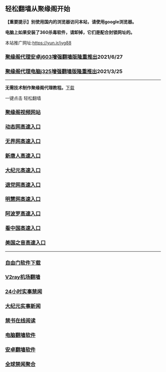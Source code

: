 ## 轻松翻墙从聚缘阁开始

**【重要提示】别使用国内的浏览器访问本站，请使用google浏览器。**

**电脑上如果安装了360杀毒软件，请卸掉，它们是配合封锁网址的。**

本站推广网址:https://yun.ir/jyg88

### [聚缘阁代理安卓j603增强翻墙版隆重推出](https://gitlab.com/juyuange/2/-/raw/master/j603.apk)2021/6/27

### [聚缘阁代理电脑j325增强翻墙版隆重推出](https://gitlab.com/juyuange/2/-/raw/master/j325dn.rar)2021/3/25

***



**无需技术制作聚缘阁代理教程。**[下载](https://gitlab.com/j25414/jyg/-/raw/master/jygdl.rar)

一键点击 轻松翻墙




### [聚缘阁视频网站](https://v4.getop.gq/)

### [动态网高速入口](https://8u.domac.cf/jjcbc/u45565p)

### [无界网高速入口](https://8u.domac.cf/yybbb/r12a)

### [新唐人高速入口](https://8u.domac.cf/ccmmm/r5r)

### [大纪元高速入口](https://8u.domac.cf/ymmm/b7c)

### [退党网高速入口](https://8u.domac.cf/ffwww/b8c)

### [明慧网高速入口](https://8u.domac.cf/cgggff/n3c)

### [阿波罗高速入口](https://8u.domac.cf/ccceee/c13a)

### [看中国高速入口](https://8u.domac.cf/nnnqqq/c11n)

### [美国之音高速入口](https://8u.domac.cf/ccmml/t18m)


***






### [自由门软件下载](https://git.io/skyfree)

### [V2ray机场翻墙](https://github.com/bannedbook/fanqiang/wiki/V2ray%E6%9C%BA%E5%9C%BA)

### [24小时实事禁闻](https://github.com/fyvn2199/djy/blob/master/gb/n24hr.md?dfh#1)

### [大纪元实事新闻](https://github.com/fyvn2199/djy/blob/master/gb/nsc413.md?dfh#1)

### [禁书在线阅读](https://github.com/txyzum203/djy/blob/master/gb/9p.md?flntdtv#1)

### [电脑翻墙软件](https://github.com/Alvin9999/new-pac/wiki)

### [安卓翻墙软件](https://git.io/afq)

### [全球禁闻聚合](https://github.com/gfw-breaker/banned-news1/blob/master/README.md)












